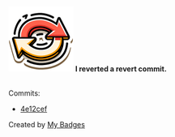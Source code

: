 <img src="https://github.com/my-badges/my-badges/blob/master/badges/revert-revert-commit/revert-revert-commit.png?raw=true" alt="I reverted a revert commit." title="I reverted a revert commit." width="128">
<strong>I reverted a revert commit.</strong>
<br><br>

Commits:

- <a href="https://github.com/JarredAllen/EncryptionCracker---APCSP-Create-Task/commit/4e12ceffe0ad0e13644fb5558272131586c45ad6">4e12cef</a>


Created by <a href="https://github.com/my-badges/my-badges">My Badges</a>